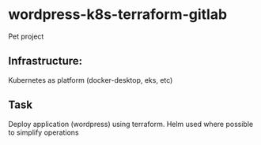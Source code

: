 # wordpress-k8s-terraform-gitlab
Pet project

## Infrastructure:
Kubernetes as platform (docker-desktop, eks, etc)


## Task
Deploy application (wordpress) using terraform. Helm used where possible to simplify operations



